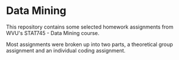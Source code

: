 # Data Mining
This repository contains some selected homework assignments from WVU's
STAT745 - Data Mining course.

Most assignments were broken up into two parts, a theoretical group
assignment and an individual coding assignment.
